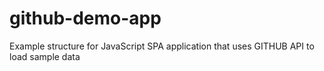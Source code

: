 github-demo-app
===============

Example structure for JavaScript SPA application that uses GITHUB API to load sample data
